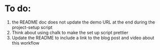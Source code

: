 # To do:

1. the README doc does not update the demo URL at the end during the project-setup script
2. Think about using chalk to make the set up script prettier
3. Update the README to include a link to the blog post and video about this workflow
